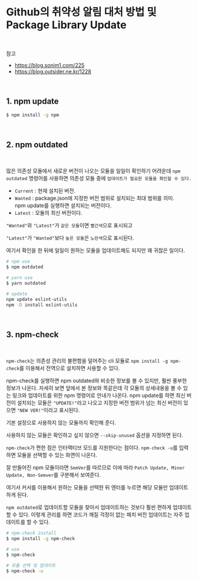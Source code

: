 # Github의 취약성 알림 대처 방법 및 Package Library Update

<br/>

참고

- https://blog.sonim1.com/225
- https://blog.outsider.ne.kr/1228

<br/>
 
## 1. npm update

```sh
$ npm install -g npm
```

<br/>

## 2. npm outdated

<br/>

많은 의존성 모듈에서 새로운 버전이 나오는 모듈을 일일이 확인하기 어려운데
`npm outdated` 명령어를 사용하면 의존성 모듈 중에 `업데이트가 필요한 모듈을 확인할 수 있다.`

- `Current` : 현재 설치된 버전.
- `Wanted` : package.json에 지정한 버전 범위로 설치되는 최대 범위를 의미.<br/>
  npm update를 실행하면 설치되는 버전이다.
- `Latest` : 모듈의 최신 버전이다.

`"Wanted"`와 `"Latest"`가 `같은 모듈`이면 `빨간색`으로 표시되고

`"Latest"`가 `"Wanted"`보다 `높은 모듈`은 `노란색`으로 표시된다.

여기서 확인을 한 뒤에 일일이 원하는 모듈을 업데이트해도 되지만 꽤 귀찮은 일이다.

```sh
# npm use
$ npm outdated

# yarn use
$ yarn outdated

# update
npm update eslint-utils
npm -D install eslint-utils
```

<br/>

## 3. npm-check

<br/>

`npm-check`는 의존성 관리의 불편함을 덜어주는 cli 모듈로
`npm install -g npm-check`를 이용해서 전역으로 설치하면 사용할 수 있다.

npm-check를 실행하면 npm outdated와 비슷한 정보를 볼 수 있지만, 훨씬 풍부한 정보가 나온다.
자세히 보면 앞에서 본 정보와 똑같은데 각 모듈의 상세내용을 볼 수 있는 링크와 업데이트를 위한 npm 명령어로 안내가 나온다.
npm update를 하면 최신 버전이 설치되는 모듈은 `"UPDATE!"`라고 나오고 지정한 버전 범위가 넘는 최신 버전이 있으면 `"NEW VER!"`이라고 표시된다.

기본 설정으로 사용하지 않는 모듈까지 확인해 준다.

사용하지 않는 모듈은 확인하고 싶지 않으면 `--skip-unused` 옵션을 지정하면 된다.

`npm-check`가 편한 점은 인터랙티브 모드를 지원한다는 점이다.
`npm-check -u`를 입력하면 모듈을 선택할 수 있는 화면이 나온다.

잘 만들어진 npm 모듈이라면 `SemVer`를 따르므로 이에 따라 `Patch Update, Minor Update, Non-Semver`를 구분해서 보여준다.

여기서 커서를 이용해서 원하는 모듈을 선택한 뒤 엔터를 누르면 해당 모듈만 업데이트하게 된다.

`npm outdated`로 업데이트할 모듈을 찾아서 업데이트하는 것보다 훨씬 편하게 업데이트할 수 있다.
이렇게 관리를 하면 코드가 깨질 걱정이 없는 패치 버전 업데이트는 자주 업데이트를 할 수 있다.

```sh
# npm-check install
$ npm install -g npm-check

# use
$ npm-check

# 모듈 선택 및 업데이트
$ npm-check -u
```

<br/>
